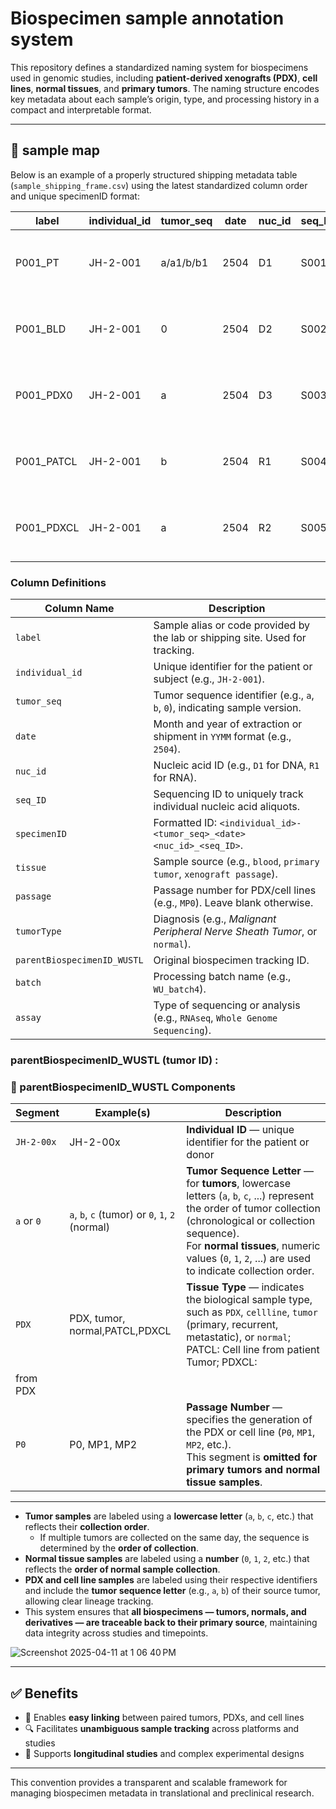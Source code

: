 # Biospecimen sample annotation system

This repository defines a standardized naming system for biospecimens used in genomic studies, including **patient-derived xenografts (PDX)**, **cell lines**, **normal tissues**, and **primary tumors**. The naming structure encodes key metadata about each sample’s origin, type, and processing history in a compact and interpretable format.

---
## 🧬 sample map

Below is an example of a properly structured shipping metadata table (`sample_shipping_frame.csv`) using the latest standardized column order and unique specimenID format:

| label       | individual_id | tumor_seq | date  | nuc_id | seq_ID | specimenID               | tissue             | passage | tumorType                                | parentBiospecimenID_WUSTL | batch      | assay                    |
|-------------|----------------|-----------|-------|--------|--------|---------------------------|--------------------|---------|-------------------------------------------|-----------------------------|------------|--------------------------|
| P001_PT     | JH-2-001       | a/a1/b/b1 | 2504  | D1     | S001   | JH-2-001-a_2504D1_S001    | primary tumor      |         | Malignant Peripheral Nerve Sheath Tumor   | JH-2-001-a_PT               | WU_batch4  | Whole Exome Sequencing   |
| P001_BLD    | JH-2-001       | 0         | 2504  | D2     | S002   | JH-2-001-0_2504D2_S002    | blood              |         | Malignant Peripheral Nerve Sheath Tumor   | JH-2-001-0_N                | WU_batch4  | Whole Genome Sequencing  |
| P001_PDX0   | JH-2-001       | a         | 2504  | D3     | S003   | JH-2-001-a_2504D3_S003    | xenograft passage  | MP0     | Malignant Peripheral Nerve Sheath Tumor   | JH-2-001-a_PDX_MP0          | WU_batch4  | Whole Exome Sequencing   |
| P001_PATCL  | JH-2-001       | b         | 2504  | R1     | S004   | JH-2-001-b_2504R1_S004    | cell line          | MP0     | Malignant Peripheral Nerve Sheath Tumor   | JH-2-001-b_PATCL_MP0        | WU_batch4  | RNAseq                   |
| P001_PDXCL  | JH-2-001       | a         | 2504  | R2     | S005   | JH-2-001-a_2504R2_S005    | cell line          | MP1     | Malignant Peripheral Nerve Sheath Tumor   | JH-2-001-a_PDXCL_MP1        | WU_batch4  | RNAseq                   |

### Column Definitions

| Column Name                  | Description                                                                 |
|-----------------------------|-----------------------------------------------------------------------------|
| `label`                     | Sample alias or code provided by the lab or shipping site. Used for tracking. |
| `individual_id`             | Unique identifier for the patient or subject (e.g., `JH-2-001`).            |
| `tumor_seq`                 | Tumor sequence identifier (e.g., `a`, `b`, `0`), indicating sample version. |
| `date`                      | Month and year of extraction or shipment in `YYMM` format (e.g., `2504`).   |
| `nuc_id`                    | Nucleic acid ID (e.g., `D1` for DNA, `R1` for RNA).                         |
| `seq_ID`                    | Sequencing ID to uniquely track individual nucleic acid aliquots.           |
| `specimenID`                | Formatted ID: `<individual_id>-<tumor_seq>_<date><nuc_id>_<seq_ID>`.       |
| `tissue`                    | Sample source (e.g., `blood`, `primary tumor`, `xenograft passage`).       |
| `passage`                   | Passage number for PDX/cell lines (e.g., `MP0`). Leave blank otherwise.     |
| `tumorType`                 | Diagnosis (e.g., *Malignant Peripheral Nerve Sheath Tumor*, or `normal`).  |
| `parentBiospecimenID_WUSTL`| Original biospecimen tracking ID.                                           |
| `batch`                     | Processing batch name (e.g., `WU_batch4`).                                 |
| `assay`                     | Type of sequencing or analysis (e.g., `RNAseq`, `Whole Genome Sequencing`).|





### parentBiospecimenID_WUSTL (tumor ID) :

### 📘 parentBiospecimenID_WUSTL Components

| Segment            | Example(s)                            | Description |
|--------------------|----------------------------------------|-------------|
| `JH-2-00x`         | JH-2-00x                               | **Individual ID** — unique identifier for the patient or donor |
| `a` or `0`         | `a`, `b`, `c` (tumor) or `0`, `1`, `2` (normal) | **Tumor Sequence Letter** — for **tumors**, lowercase letters (`a`, `b`, `c`, ...) represent the order of tumor collection (chronological or collection sequence).<br>For **normal tissues**, numeric values (`0`, `1`, `2`, ...) are used to indicate collection order. |
| `PDX`              | PDX, tumor, normal,PATCL,PDXCL         | **Tissue Type** — indicates the biological sample type, such as `PDX`, `cellline`, `tumor` (primary, recurrent, metastatic), or `normal`; PATCL: Cell line from patient Tumor; PDXCL: 
from PDX|
| `P0`               | P0, MP1, MP2                           | **Passage Number** — specifies the generation of the PDX or cell line (`P0`, `MP1`, `MP2`, etc.).<br>This segment is **omitted for primary tumors and normal tissue samples**. |


---
- **Tumor samples** are labeled using a **lowercase letter** (`a`, `b`, `c`, etc.) that reflects their **collection order**.
  - If multiple tumors are collected on the same day, the sequence is determined by the **order of collection**.
- **Normal tissue samples** are labeled using a **number** (`0`, `1`, `2`, etc.) that reflects the **order of normal sample collection**.
- **PDX and cell line samples** are labeled using their respective identifiers and include the **tumor sequence letter** (e.g., `a`, `b`) of their source tumor, allowing clear lineage tracking.
- This system ensures that **all biospecimens — tumors, normals, and derivatives — are traceable back to their primary source**, maintaining data integrity across studies and timepoints.

 
![Screenshot 2025-04-11 at 1 06 40 PM](https://github.com/user-attachments/assets/41d66505-61ae-4d23-ba2e-66801aca1b88)

---



## ✅ Benefits

- 🔗 Enables **easy linking** between paired tumors, PDXs, and cell lines  
- 🔍 Facilitates **unambiguous sample tracking** across platforms and studies  
- 🧪 Supports **longitudinal studies** and complex experimental designs

---

This convention provides a transparent and scalable framework for managing biospecimen metadata in translational and preclinical research.


